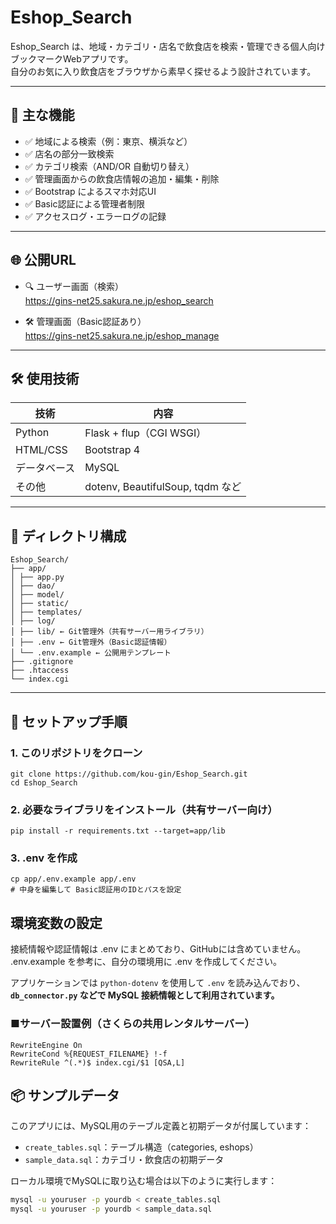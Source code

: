 # Eshop_Search

Eshop_Search は、地域・カテゴリ・店名で飲食店を検索・管理できる個人向けブックマークWebアプリです。  
自分のお気に入り飲食店をブラウザから素早く探せるよう設計されています。  

---

## 🔧 主な機能

- ✅ 地域による検索（例：東京、横浜など）
- ✅ 店名の部分一致検索
- ✅ カテゴリ検索（AND/OR 自動切り替え）
- ✅ 管理画面からの飲食店情報の追加・編集・削除
- ✅ Bootstrap によるスマホ対応UI
- ✅ Basic認証による管理者制限
- ✅ アクセスログ・エラーログの記録

---

## 🌐 公開URL

- 🔍 ユーザー画面（検索）  
  https://gins-net25.sakura.ne.jp/eshop_search

- 🛠 管理画面（Basic認証あり）  
  https://gins-net25.sakura.ne.jp/eshop_manage

---

## 🛠 使用技術

| 技術       | 内容                      |
|------------|---------------------------|
| Python     | Flask + flup（CGI WSGI） |
| HTML/CSS   | Bootstrap 4               |
| データベース | MySQL                     |
| その他     | dotenv, BeautifulSoup, tqdm など |

---

## 📂 ディレクトリ構成

```
Eshop_Search/
├── app/
│ ├── app.py
│ ├── dao/
│ ├── model/
│ ├── static/
│ ├── templates/
│ ├── log/
│ ├── lib/ ← Git管理外（共有サーバー用ライブラリ）
│ ├── .env ← Git管理外（Basic認証情報）
│ └── .env.example ← 公開用テンプレート
├── .gitignore
├── .htaccess
└── index.cgi
```

---

## 🚀 セットアップ手順

### 1. このリポジトリをクローン

```
git clone https://github.com/kou-gin/Eshop_Search.git
cd Eshop_Search
```
### 2. 必要なライブラリをインストール（共有サーバー向け）
```
pip install -r requirements.txt --target=app/lib
```
### 3. .env を作成
```
cp app/.env.example app/.env
# 中身を編集して Basic認証用のIDとパスを設定
```
## 環境変数の設定

接続情報や認証情報は .env にまとめており、GitHubには含めていません。  
.env.example を参考に、自分の環境用に .env を作成してください。

アプリケーションでは `python-dotenv` を使用して `.env` を読み込んでおり、  
**`db_connector.py` などで MySQL 接続情報として利用されています。**

### ■サーバー設置例（さくらの共用レンタルサーバー）
```
RewriteEngine On
RewriteCond %{REQUEST_FILENAME} !-f
RewriteRule ^(.*)$ index.cgi/$1 [QSA,L]
```


## 📦 サンプルデータ

このアプリには、MySQL用のテーブル定義と初期データが付属しています：

- `create_tables.sql`：テーブル構造（categories, eshops）
- `sample_data.sql`：カテゴリ・飲食店の初期データ

ローカル環境でMySQLに取り込む場合は以下のように実行します：

```bash
mysql -u youruser -p yourdb < create_tables.sql
mysql -u youruser -p yourdb < sample_data.sql
